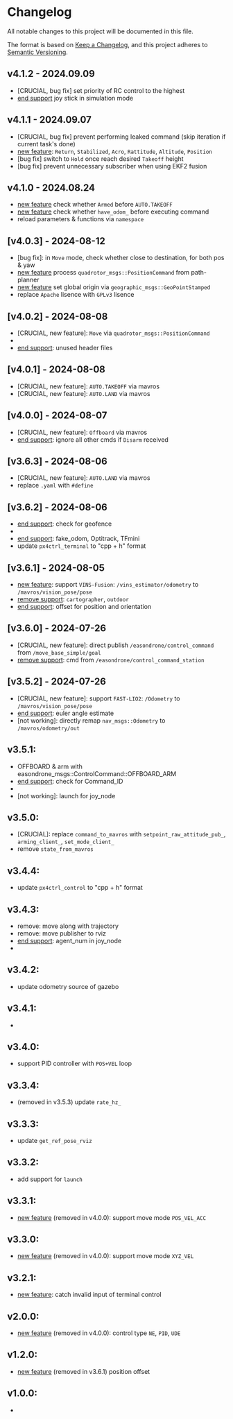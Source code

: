 # Changelog

All notable changes to this project will be documented in this file.

The format is based on [Keep a Changelog](https://keepachangelog.com/en/1.1.0/),
and this project adheres to [Semantic Versioning](https://semver.org/spec/v2.0.0.html).

## v4.1.2 - 2024.09.09
- [CRUCIAL, bug fix] set priority of RC control to the highest
- [end support] joy stick in simulation mode

## v4.1.1 - 2024.09.07
- [CRUCIAL, bug fix] prevent performing leaked command (skip iteration if current task's done)
- [new feature]: `Return`, `Stabilized`, `Acro`, `Rattitude`, `Altitude`, `Position`
- [bug fix] switch to `Hold` once reach desired `Takeoff` height
- [bug fix] prevent unnecessary subscriber when using EKF2 fusion

## v4.1.0 - 2024.08.24
- [new feature] check whether `Armed` before `AUTO.TAKEOFF`
- [new feature] check whether `have_odom_` before executing command
- reload parameters & functions via `namespace`

## [v4.0.3] - 2024-08-12
- [bug fix]: in `Move` mode, check whether close to destination, for both pos & yaw
- [new feature] process `quadrotor_msgs::PositionCommand` from path-planner
- [new feature] set global origin via `geographic_msgs::GeoPointStamped`
- replace `Apache` lisence with `GPLv3` lisence

## [v4.0.2] - 2024-08-08
- [CRUCIAL, new feature]: `Move` via `quadrotor_msgs::PositionCommand`
- [end support]: `Drone_odom`
- [end support]: unused header files

## [v4.0.1] - 2024-08-08
- [CRUCIAL, new feature]: `AUTO.TAKEOFF` via mavros
- [CRUCIAL, new feature]: `AUTO.LAND` via mavros

## [v4.0.0] - 2024-08-07
- [CRUCIAL, new feature]: `Offboard` via mavros
- [end support]: ignore all other cmds if `Disarm` received

## [v3.6.3] - 2024-08-06
- [CRUCIAL, new feature]: `AUTO.LAND` via mavros
- replace `.yaml` with `#define`

## [v3.6.2] - 2024-08-06
- [end support]: check for geofence
- [end support]: `easondrone_msgs::ControlCommand::Idle`
- [end support]: fake_odom, Optitrack, TFmini
- update `px4ctrl_terminal` to "cpp + h" format

## [v3.6.1] - 2024-08-05
- [new feature]: support `VINS-Fusion`: `/vins_estimator/odometry` to `/mavros/vision_pose/pose`
- [remove support]: `cartographer`, `outdoor`
- [end support]: offset for position and orientation

## [v3.6.0] - 2024-07-26
- [CRUCIAL, new feature]: direct publish `/easondrone/control_command` from `/move_base_simple/goal`
- [remove support]: cmd from `/easondrone/control_command_station`

## [v3.5.2] - 2024-07-26
- [CRUCIAL, new feature]: support `FAST-LIO2`: `/Odometry` to `/mavros/vision_pose/pose`
- [end support]: euler angle estimate
- [not working]: directly remap `nav_msgs::Odometry` to `/mavros/odometry/out`

## v3.5.1:
- OFFBOARD & arm with easondrone_msgs::ControlCommand::OFFBOARD_ARM
- [end support]: check for Command_ID
- [end support]: `time_from_start`
- [not working]: launch for joy_node

## v3.5.0:
- [CRUCIAL]: replace `command_to_mavros` with `setpoint_raw_attitude_pub_`, `arming_client_`, `set_mode_client_`
- remove `state_from_mavros`

## v3.4.4:
- update `px4ctrl_control` to "cpp + h" format

## v3.4.3: 
- remove: move along with trajectory
- remove: move publisher to rviz
- [end support]: agent_num in joy_node
- [remove support]: keyboard_control

## v3.4.2: 
- update odometry source of gazebo

## v3.4.1: 
- [end support]: `message_pub`

## v3.4.0: 
- support PID controller with `POS+VEL` loop

## v3.3.4: 
- (removed in v3.5.3) update `rate_hz_` 

## v3.3.3:
- update `get_ref_pose_rviz`

## v3.3.2: 
- add support for `launch`

## v3.3.1: 
- [new feature] (removed in v4.0.0): support move mode `POS_VEL_ACC`

## v3.3.0: 
- [new feature] (removed in v4.0.0): support move mode `XYZ_VEL`

## v3.2.1: 
- [new feature]: catch invalid input of terminal control

## v2.0.0: 
- [new feature] (removed in v4.0.0): control type `NE`, `PID`, `UDE`

## v1.2.0: 
- [new feature]  (removed in v3.6.1) position offset

## v1.0.0: 
- [new feature]: `VICON`
